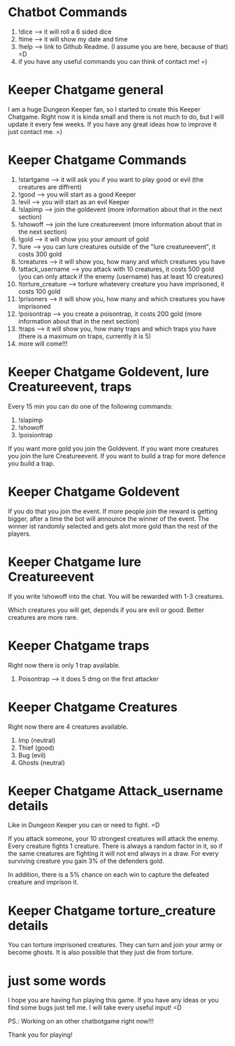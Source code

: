 # Chatbot Commands

1. !dice --> it will roll a 6 sided dice
2. !time --> it will show my date and time
3. !help --> link to Github Readme. (I assume you are here, because of that) =D
4. if you have any useful commands you can think of contact me! =)



# Keeper Chatgame general

I am a huge Dungeon Keeper fan, so I started to create this Keeper Chatgame.
Right now it is kinda small and there is not much to do, but I will update it every few weeks.
If you have any great ideas how to improve it just contact me. =)



# Keeper Chatgame Commands

1. !startgame --> it will ask you if you want to play good or evil (the creatures are diffrent)
2. !good --> you will start as a good Keeper
3. !evil --> you will start as an evil Keeper
4. !slapimp --> join the goldevent (more information about that in the next section)
5. !showoff --> join the lure creatureevent (more information about that in the next section)
6. !gold --> it will show you your amount of gold
7. !lure --> you can lure creatures outside of the "lure creatureevent", it costs 300 gold
8. !creatures --> it will show you, how many and which creatures you have
9. !attack_username --> you attack with 10 creatures, it costs 500 gold (you can only attack if the enemy (username) has at least 10 creatures)
10. !torture_creature --> torture whatevery creature you have imprisoned, it costs 100 gold
11. !prisoners --> it will show you, how many and which creatures you have imprisoned
12. !poisontrap --> you create a poisontrap, it costs 200 gold (more information about that in the next section)
13. !traps --> it will show you, how many traps and which traps you have (there is a maximum on traps, currently it is 5)
14. more will come!!!



# Keeper Chatgame Goldevent, lure Creatureevent, traps

Every 15 min you can do one of the following commands:

1. !slapimp
2. !showoff
3. !poisiontrap

If you want more gold you join the Goldevent.
If you want more creatures you join the lure Creatureevent.
If you want to build a trap for more defence you build a trap.



# Keeper Chatgame Goldevent

If you do that you join the event. If more people join the reward is getting bigger, after a time the bot will announce the winner of the event. The winner ist randomly selected and gets alot more gold than the rest of the players.



# Keeper Chatgame lure Creatureevent

If you write !showoff into the chat. You will be rewarded with 1-3 creatures. 

Which creatures you will get, depends if you are evil or good. Better creatures are more rare.


# Keeper Chatgame traps

Right now there is only 1 trap available.

1. Poisontrap --> it does 5 dmg on the first attacker



# Keeper Chatgame Creatures

Right now there are 4 creatures available.

1. Imp (neutral)
2. Thief (good)
3. Bug (evil)
4. Ghosts (neutral)



# Keeper Chatgame Attack_username details

Like in Dungeon Keeper you can or need to fight. =D

If you attack someone, your 10 strongest creatures will attack the enemy. Every creature fights 1 creature. There is always a random factor in it, so if the same creatures are fighting it will not end always in a draw.
For every surviving creature you gain 3% of the defenders gold.

In addition, there is a 5% chance on each win to capture the defeated creature and imprison it.



# Keeper Chatgame torture_creature details

You can torture imprisoned creatures. They can turn and join your army or become ghosts. It is also possible that they just die from torture.



# just some words

I hope you are having fun playing this game. If you have any ideas or you find some bugs just tell me. I will take every useful input! =D

PS.: Working on an other chatbotgame right now!!!

Thank you for playing!
